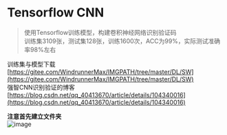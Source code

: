 # Tensorflow CNN

>使用Tensorflow训练模型，构建卷积神经网络识别验证码  
>训练集3109张，测试集128张，训练1600次，ACC为99%，实际测试准确率98%左右

训练集与模型下载 [https://gitee.com/WindrunnerMax/IMGPATH/tree/master/DL/SW](https://gitee.com/WindrunnerMax/IMGPATH/tree/master/DL/SW)  
强智CNN识别验证的博客 [https://blog.csdn.net/qq_40413670/article/details/104340016](https://blog.csdn.net/qq_40413670/article/details/104340016)  


**注意首先建立文件夹**  
![image](https://github.com/WindrunnerMax/SWVerifyCode/blob/master/SWExample/DirectoryStructure.png?raw=true)